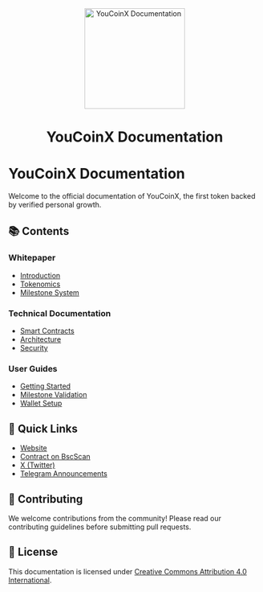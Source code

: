 <div align="center">
  <img src="assets/YNCX_logo_hexa.svg" alt="YouCoinX Documentation" width="200"/>
  <h1>YouCoinX Documentation</h1>
</div>

# YouCoinX Documentation

Welcome to the official documentation of YouCoinX, the first token backed by verified personal growth.

## 📚 Contents

### Whitepaper
- [Introduction](whitepaper/README.md)
- [Tokenomics](whitepaper/tokenomics.md)
- [Milestone System](whitepaper/milestone-system.md)

### Technical Documentation
- [Smart Contracts](technical/smart-contracts.md)
- [Architecture](technical/architecture.md)
- [Security](technical/security.md)

### User Guides
- [Getting Started](guides/getting-started.md)
- [Milestone Validation](guides/milestone-validation.md)
- [Wallet Setup](guides/wallet-setup.md)

## 🔗 Quick Links
- [Website](https://youcoinx.com)
- [Contract on BscScan](https://bscscan.com/address/0x6481125224efffDFD41A158b3DBdD8D9D8578978#code)
- [X (Twitter)](https://x.com/youcoinx)
- [Telegram Announcements](https://t.me/youcoinx_announcements)

## 📝 Contributing
We welcome contributions from the community! Please read our contributing guidelines before submitting pull requests.

## 📄 License
This documentation is licensed under [Creative Commons Attribution 4.0 International](https://creativecommons.org/licenses/by/4.0/).
